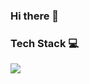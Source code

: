 ### Hi there 👋
### Tech Stack 💻
<img src="https://img.shields.io/badge/Python-3766AB?style=flat-square&logo=Python&logoColor=white"/></a>
<!--
**jeongmin14/jeongmin14** is a ✨ _special_ ✨ repository because its `README.md` (this file) appears on your GitHub profile.

Here are some ideas to get you started:

- 🔭 I’m currently working on ...
- 🌱 I’m currently learning ...
- 👯 I’m looking to collaborate on ...
- 🤔 I’m looking for help with ...
- 💬 Ask me about ...
- 📫 How to reach me: ...
- 😄 Pronouns: ...
- ⚡ Fun fact: ...
-->
